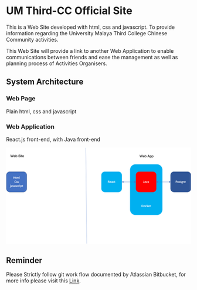 # UM Third-CC Official Site

This is a Web Site developed with html, css and javascript. To provide information regarding the University Malaya Third College Chinese Community activities.

This Web Site will provide a link to another Web Application to enable communications between friends and ease the management as well as planning process of Activities Organisers.

## System Architecture


### Web Page

Plain html, css and javascript

### Web Application

React.js front-end, with Java front-end

![alt text](./docs/Architecture.png)

## Reminder

Please Strictly follow git work flow documented by Atlassian Bitbucket, for more info please visit this [Link](https://www.atlassian.com/git/tutorials/comparing-workflows/gitflow-workflow).